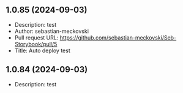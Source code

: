 
## 1.0.85 (2024-09-03)
- Description: test
- Author: sebastian-meckovski
- Pull request URL: https://github.com/sebastian-meckovski/Seb-Storybook/pull/5
- Title: Auto deploy test

## 1.0.84 (2024-09-03)
- Description: test




